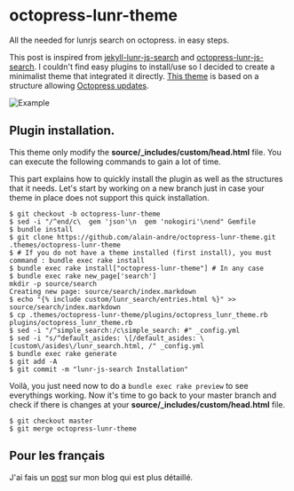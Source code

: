octopress-lunr-theme
====================

All the needed for lunrjs search on octopress. in easy steps.

This post is inspired from [jekyll-lunr-js-search](https://github.com/slashdotdash/jekyll-lunr-js-search) and [octopress-lunr-js-search](https://github.com/yortz/octopress-lunr-js-search/blob/master/plugins/search_generator.rb). I couldn't find easy plugins to install/use so I decided to create a minimalist theme that integrated it directly. [This theme](https://github.com/alain-andre/octopress-lunr-theme) is based on a structure allowing [Octopress updates](http://octopress.org/docs/updating/).

![Example](http://alain-andre.fr/images/capture.png)

## Plugin installation.
This theme only modify the **source/_includes/custom/head.html** file.
You can execute the following commands to gain a lot of time.

This part explains how to quickly install the plugin as well as the structures that it needs. Let's start by working on a new branch just in case your theme in place does not support this quick installation.

    $ git checkout -b octopress-lunr-theme
    $ sed -i "/^end/c\  gem 'json'\n  gem 'nokogiri'\nend" Gemfile
    $ bundle install
    $ git clone https://github.com/alain-andre/octopress-lunr-theme.git .themes/octopress-lunr-theme
    $ # If you do not have a theme installed (first install), you must command : bundle exec rake install
    $ bundle exec rake install["octopress-lunr-theme"] # In any case
    $ bundle exec rake new_page['search']
    mkdir -p source/search
    Creating new page: source/search/index.markdown
    $ echo "{% include custom/lunr_search/entries.html %}" >> source/search/index.markdown
    $ cp .themes/octopress-lunr-theme/plugins/octopress_lunr_theme.rb plugins/octopress_lunr_theme.rb
    $ sed -i "/^simple_search:/c\simple_search: #" _config.yml
    $ sed -i "s/^default_asides: \[/default_asides: \[custom\/asides\/lunr_search.html, /" _config.yml
    $ bundle exec rake generate
    $ git add -A
    $ git commit -m "lunr-js-search Installation"


Voilà, you just need now to do a `bundle exec rake preview` to see everythings working. Now it's time to go back to your master branch and check if there is changes at your **source/_includes/custom/head.html** file.

    $ git checkout master
    $ git merge octopress-lunr-theme


## Pour les français
J'ai fais un [post](http://www.alain-andre.fr/blog/2014/04/24/installer-lunr-search-sur-octopress) sur mon blog qui est plus détaillé.
